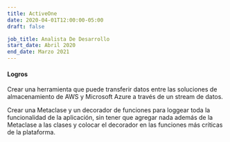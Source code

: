 ```yaml
---
title: ActiveOne
date: 2020-04-01T12:00:00-05:00
draft: false

job_title: Analista De Desarrollo
start_date: Abril 2020
end_date: Marzo 2021
---
```


#### Logros

Crear una herramienta que puede transferir datos entre las soluciones de
almacenamiento de AWS y Microsoft Azure a través de un stream de datos.

Crear una Metaclase y un decorador de funciones para loggear toda la
funcionalidad de la aplicación, sin tener que agregar nada además de la
Metaclase a las clases y colocar el decorador en las funciones más críticas de
la plataforma.
